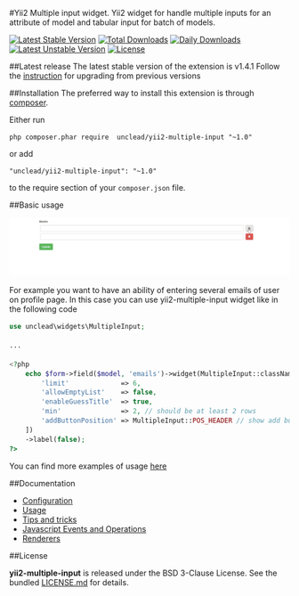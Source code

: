 #Yii2 Multiple input widget.
Yii2 widget for handle multiple inputs for an attribute of model and tabular input for batch of models.

[![Latest Stable Version](https://poser.pugx.org/unclead/yii2-multiple-input/v/stable)](https://packagist.org/packages/unclead/yii2-multiple-input)
[![Total Downloads](https://poser.pugx.org/unclead/yii2-multiple-input/downloads)](https://packagist.org/packages/unclead/yii2-multiple-input)
[![Daily Downloads](https://poser.pugx.org/unclead/yii2-multiple-input/d/daily)](https://packagist.org/packages/unclead/yii2-multiple-input)
[![Latest Unstable Version](https://poser.pugx.org/unclead/yii2-multiple-input/v/unstable)](https://packagist.org/packages/unclead/yii2-multiple-input) 
[![License](https://poser.pugx.org/unclead/yii2-multiple-input/license)](https://packagist.org/packages/unclead/yii2-multiple-input)

##Latest release
The latest stable version of the extension is v1.4.1 Follow the [instruction](./UPGRADE.md) for upgrading from previous versions

##Installation
The preferred way to install this extension is through [composer](http://getcomposer.org/download/).

Either run

```
php composer.phar require  unclead/yii2-multiple-input "~1.0"
```

or add

```
"unclead/yii2-multiple-input": "~1.0"
```

to the require section of your `composer.json` file.

##Basic usage

![Single column example](./docs/images/single-column.gif?raw=true)

For example you want to have an ability of entering several emails of user on profile page.
In this case you can use yii2-multiple-input widget like in the following code

```php
use unclead\widgets\MultipleInput;

...

<?php
    echo $form->field($model, 'emails')->widget(MultipleInput::className(), [
        'limit'             => 6,
        'allowEmptyList'    => false,
        'enableGuessTitle'  => true,
        'min'               => 2, // should be at least 2 rows
        'addButtonPosition' => MultipleInput::POS_HEADER // show add button in the header
    ])
    ->label(false);
?>
```

You can find more examples of usage [here](./docs/usage.md)

##Documentation

- [Configuration](./docs/configuration.md)
- [Usage](./docs/usage.md)
- [Tips and tricks](./docs/tips.md)
- [Javascript Events and Operations](./docs/javascript.md)
- [Renderers](./docs/renderers.md)

##License

**yii2-multiple-input** is released under the BSD 3-Clause License. See the bundled [LICENSE.md](./LICENSE.md) for details.
